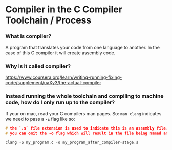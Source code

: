 # Compiler in the C Compiler Toolchain / Process

### What is compiler?
A program that translates your code from one language to another.
In the case of this C compiler it will create assembly code.

### Why is it called compiler?
https://www.coursera.org/learn/writing-running-fixing-code/supplement/uaXy3/the-actual-compiler


### Instead running the whole toolchain and compiling to machine code, how do I only run up to the compiler?
<!-- IMAGE OF WHERE WE ARE IN THE TOOLCHAIN

      preprocessor -> X -> ******Compiler******* -> X -> Assembler -> X -> Linker -> Binary Executable
-->

If your on mac, read your C compilers man pages. So: `man clang` indicates we need to pass a `-E` flag like so:

```c
# the `.s` file extension is used to indicate this is an assembly file. `-o` flag was used to name the ouput file but
# you can omit the -o flag which will result in the file being named after the programming ending in `.s` file extension.

clang -S my_program.c -o my_program_after_compiler-stage.s
```